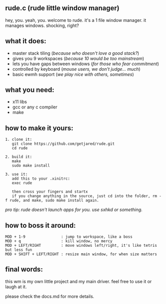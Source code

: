 rude.c (rude little window manager)
-----------------------------

hey, you. yeah, you. welcome to rude.
it's a 1 file window manager. it manages windows. shocking, right?

what it does:
-------------
- master stack tiling (*because who doesn't love a good stack?*)
- gives you 9 workspaces (*because 10 would be too mainstream*)
- lets you have gaps between windows (*for those who fear commitment*)
- controlled by keyboard (*mouse users, we don't judge... much*)
- basic ewmh support (*we play nice with others, sometimes*)

what you need:
--------------
- x11 libs
- gcc or any c compiler
- make

how to make it yours:
---------------------
```
1. clone it:
   git clone https://github.com/getjared/rude.git
   cd rude

2. build it:
   make
   sudo make install

3. use it:
   add this to your .xinitrc:
   exec rude

   then cross your fingers and startx
   if you change anything in the source, just cd into the folder, rm -f rude, and make, sudo make install again.
```

*pro tip: rude doesn't launch apps for you. use sxhkd or something.*

how to boss it around:
----------------------
```
MOD + 1-9                : jump to workspace, like a boss
MOD + q                  : kill window, no mercy
MOD + LEFT/RIGHT         : move windows left/right, it's like tetris but less fun
MOD + SHIFT + LEFT/RIGHT : resize main window, for when size matters
```

final words:
------------
this wm is my own little project and my main driver. feel free to use it or laugh at it.

please check the docs.md for more details.
